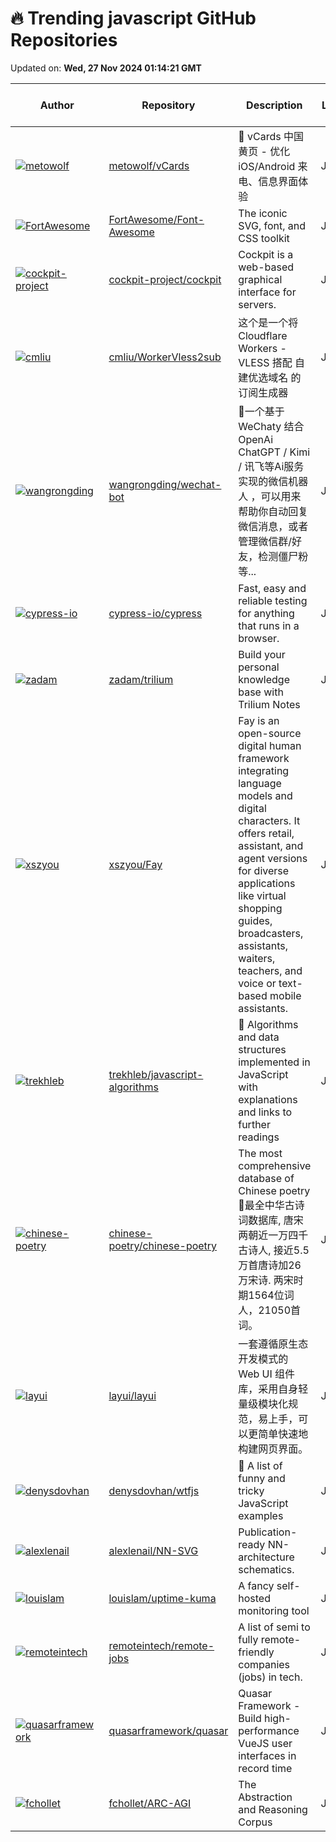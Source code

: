 # 🔥 Trending javascript GitHub Repositories

Updated on: **Wed, 27 Nov 2024 01:14:21 GMT**

| Author | Repository | Description | Language | ⭐ Total Stars | 🌟 Stars Today |
|--------|------------|-------------|----------|----------------|----------------|
| [![metowolf](https://avatars.githubusercontent.com/u/2666735?s=40&v=4)](https://github.com/metowolf) | [metowolf/vCards](https://github.com/metowolf/vCards) | 📡️ vCards 中国黄页 - 优化 iOS/Android 来电、信息界面体验 | JavaScript | 4950 | 81 |
| [![FortAwesome](https://avatars.githubusercontent.com/u/132895?s=40&v=4)](https://github.com/FortAwesome) | [FortAwesome/Font-Awesome](https://github.com/FortAwesome/Font-Awesome) | The iconic SVG, font, and CSS toolkit | JavaScript | 74269 | 142 |
| [![cockpit-project](https://avatars.githubusercontent.com/u/200109?s=40&v=4)](https://github.com/cockpit-project) | [cockpit-project/cockpit](https://github.com/cockpit-project/cockpit) | Cockpit is a web-based graphical interface for servers. | JavaScript | 11331 | 6 |
| [![cmliu](https://avatars.githubusercontent.com/u/24787744?s=40&v=4)](https://github.com/cmliu) | [cmliu/WorkerVless2sub](https://github.com/cmliu/WorkerVless2sub) | 这个是一个将 Cloudflare Workers - VLESS 搭配 自建优选域名 的 订阅生成器 | JavaScript | 3802 | 16 |
| [![wangrongding](https://avatars.githubusercontent.com/u/42437658?s=40&v=4)](https://github.com/wangrongding) | [wangrongding/wechat-bot](https://github.com/wangrongding/wechat-bot) | 🤖一个基于 WeChaty 结合 OpenAi ChatGPT / Kimi / 讯飞等Ai服务实现的微信机器人 ，可以用来帮助你自动回复微信消息，或者管理微信群/好友，检测僵尸粉等... | JavaScript | 5508 | 13 |
| [![cypress-io](https://avatars.githubusercontent.com/u/1268976?s=40&v=4)](https://github.com/cypress-io) | [cypress-io/cypress](https://github.com/cypress-io/cypress) | Fast, easy and reliable testing for anything that runs in a browser. | JavaScript | 47117 | 14 |
| [![zadam](https://avatars.githubusercontent.com/u/617641?s=40&v=4)](https://github.com/zadam) | [zadam/trilium](https://github.com/zadam/trilium) | Build your personal knowledge base with Trilium Notes | JavaScript | 27463 | 19 |
| [![xszyou](https://avatars.githubusercontent.com/u/4014273?s=40&v=4)](https://github.com/xszyou) | [xszyou/Fay](https://github.com/xszyou/Fay) | Fay is an open-source digital human framework integrating language models and digital characters. It offers retail, assistant, and agent versions for diverse applications like virtual shopping guides, broadcasters, assistants, waiters, teachers, and voice or text-based mobile assistants. | JavaScript | 9286 | 9 |
| [![trekhleb](https://avatars.githubusercontent.com/u/3000285?s=40&v=4)](https://github.com/trekhleb) | [trekhleb/javascript-algorithms](https://github.com/trekhleb/javascript-algorithms) | 📝 Algorithms and data structures implemented in JavaScript with explanations and links to further readings | JavaScript | 188641 | 29 |
| [![chinese-poetry](https://avatars.githubusercontent.com/u/2869650?s=40&v=4)](https://github.com/chinese-poetry) | [chinese-poetry/chinese-poetry](https://github.com/chinese-poetry/chinese-poetry) | The most comprehensive database of Chinese poetry 🧶最全中华古诗词数据库, 唐宋两朝近一万四千古诗人, 接近5.5万首唐诗加26万宋诗. 两宋时期1564位词人，21050首词。 | JavaScript | 48242 | 12 |
| [![layui](https://avatars.githubusercontent.com/u/3277200?s=40&v=4)](https://github.com/layui) | [layui/layui](https://github.com/layui/layui) | 一套遵循原生态开发模式的 Web UI 组件库，采用自身轻量级模块化规范，易上手，可以更简单快速地构建网页界面。 | JavaScript | 29710 | 13 |
| [![denysdovhan](https://avatars.githubusercontent.com/u/3459374?s=40&v=4)](https://github.com/denysdovhan) | [denysdovhan/wtfjs](https://github.com/denysdovhan/wtfjs) | 🤪 A list of funny and tricky JavaScript examples | JavaScript | 35332 | 11 |
| [![alexlenail](https://avatars.githubusercontent.com/u/2761597?s=40&v=4)](https://github.com/alexlenail) | [alexlenail/NN-SVG](https://github.com/alexlenail/NN-SVG) | Publication-ready NN-architecture schematics. | JavaScript | 5188 | 12 |
| [![louislam](https://avatars.githubusercontent.com/u/1336778?s=40&v=4)](https://github.com/louislam) | [louislam/uptime-kuma](https://github.com/louislam/uptime-kuma) | A fancy self-hosted monitoring tool | JavaScript | 60354 | 66 |
| [![remoteintech](https://avatars.githubusercontent.com/u/52214?s=40&v=4)](https://github.com/remoteintech) | [remoteintech/remote-jobs](https://github.com/remoteintech/remote-jobs) | A list of semi to fully remote-friendly companies (jobs) in tech. | JavaScript | 30055 | 23 |
| [![quasarframework](https://avatars.githubusercontent.com/u/4665641?s=40&v=4)](https://github.com/quasarframework) | [quasarframework/quasar](https://github.com/quasarframework/quasar) | Quasar Framework - Build high-performance VueJS user interfaces in record time | JavaScript | 25999 | 4 |
| [![fchollet](https://avatars.githubusercontent.com/u/710255?s=40&v=4)](https://github.com/fchollet) | [fchollet/ARC-AGI](https://github.com/fchollet/ARC-AGI) | The Abstraction and Reasoning Corpus | JavaScript | 3590 | 7 |

